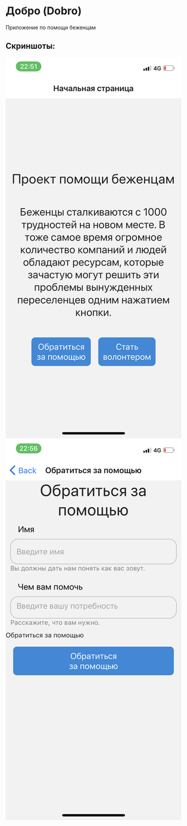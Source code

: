 
# Добро (Dobro)

Приложение по помощи беженцам


## Скриншоты:

![home page](docs/home.PNG)
![request form page](docs/form.PNG)